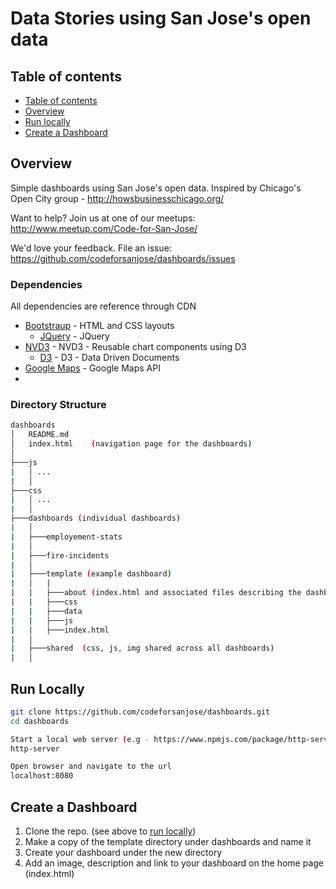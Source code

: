 # Data Stories using San Jose's open data

## Table of contents

  * [Table of contents](#table-of-contents)
  * [Overview](#overview)
  * [Run locally](#run-locally)
  * [Create a Dashboard](#create-a-dashboard)
  
## Overview
Simple dashboards using San Jose's open data.   Inspired by Chicago's Open City group - http://howsbusinesschicago.org/

Want to help?  Join us at one of our meetups: http://www.meetup.com/Code-for-San-Jose/

We'd love your feedback.  File an issue: https://github.com/codeforsanjose/dashboards/issues

### Dependencies
All dependencies are reference through CDN
* [Bootstraup](http://getbootstrap.com) - HTML and CSS layouts
  * [JQuery](https://jquery.com/) - JQuery
* [NVD3](http://nvd3.org/index.html) - NVD3 - Reusable chart components using D3
  * [D3](https://d3js.org/) - D3 - Data Driven Documents
* [Google Maps](https://developers.google.com/maps/) - Google Maps API
* 
### Directory Structure

```bash
dashboards
│   README.md
│   index.html    (navigation page for the dashboards)
│
├───js
|   │ ...
|   │
├───css
|   │ ...
|   │
├───dashboards (individual dashboards)
|   │
|   ├───employement-stats
|   │
|   ├───fire-incidents
|   │
|   ├───template (example dashboard)
|   │   |
|   |   ├───about (index.html and associated files describing the dashboard)
|   |   ├───css 
|   |   ├───data
|   |   ├───js
|   |   ├───index.html
|   │
|   ├───shared  (css, js, img shared across all dashboards)
|   │
```

## Run Locally

```bash
git clone https://github.com/codeforsanjose/dashboards.git
cd dashboards

Start a local web server (e.g - https://www.npmjs.com/package/http-server
http-server

Open browser and navigate to the url
localhost:8080
```
## Create a Dashboard

1. Clone the repo.  (see above to [run locally](#run-locally))
2. Make a copy of the template directory under dashboards and name it
3. Create your dashboard under the new directory
4. Add an image, description and link to your dashboard on the home page (index.html)


